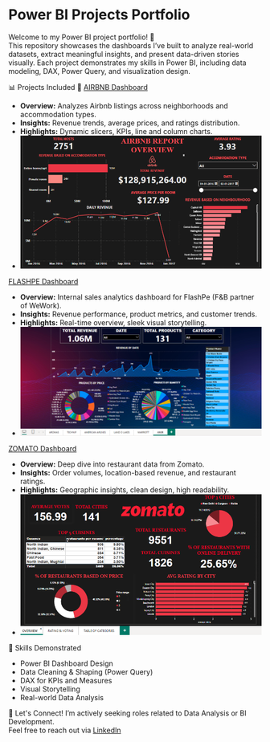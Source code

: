 # Power BI Projects Portfolio

Welcome to my Power BI project portfolio! 👋  
This repository showcases the dashboards I’ve built to analyze real-world datasets, extract meaningful insights, and present data-driven stories visually. Each project demonstrates my skills in Power BI, including data modeling, DAX, Power Query, and visualization design.

 📊 Projects Included
🔹 [AIRBNB Dashboard](./AIRBNB-DASHBOARD)
- **Overview:** Analyzes Airbnb listings across neighborhoods and accommodation types.
- **Insights:** Revenue trends, average prices, and ratings distribution.
- **Highlights:** Dynamic slicers, KPIs, line and column charts.
- ![Airbnb Overview](./AIRBNB-DASHBOARD/AIRBNB%20OVERVIEW.png)

[FLASHPE Dashboard](./FLASHPE-DASHBOARD)
- **Overview:** Internal sales analytics dashboard for FlashPe (F&B partner of WeWork).
- **Insights:** Revenue performance, product metrics, and customer trends.
- **Highlights:** Real-time overview, sleek visual storytelling.
- ![FlashPe Overview](./FLASHPE-DASHBOARD/FLASHPE%20OVERVIEW.png)

[ZOMATO Dashboard](./ZOMATO-DASHBOARD)
- **Overview:** Deep dive into restaurant data from Zomato.
- **Insights:** Order volumes, location-based revenue, and restaurant ratings.
- **Highlights:** Geographic insights, clean design, high readability.
- ![Zomato Overview](./ZOMATO-DASHBOARD/ZOMATO%20OVERVIEW.png)

🧠 Skills Demonstrated
- Power BI Dashboard Design
- Data Cleaning & Shaping (Power Query)
- DAX for KPIs and Measures
- Visual Storytelling
- Real-world Data Analysis

 📩 Let's Connect!
I’m actively seeking roles related to Data Analysis or BI Development.  
Feel free to reach out via [LinkedIn](https://www.linkedin.com/in/vikasbachu) 

